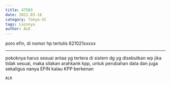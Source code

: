 ```yaml
---
title: 47503
date: 2021-03-18
category: Tanya-SC
tags: Lainnya
author: ALK
---
```


poro efin, di nomor hp tertulis 621021xxxxx

---

pokoknya harus sesuai antaa yg tertera di sistem dg yg disebutkan wp jika tidak sesuai, maka silakan arahkank kpp, untuk perubahan data dan juga sekaligus nanya EFIN kalau KPP berkenan

`ALK`
